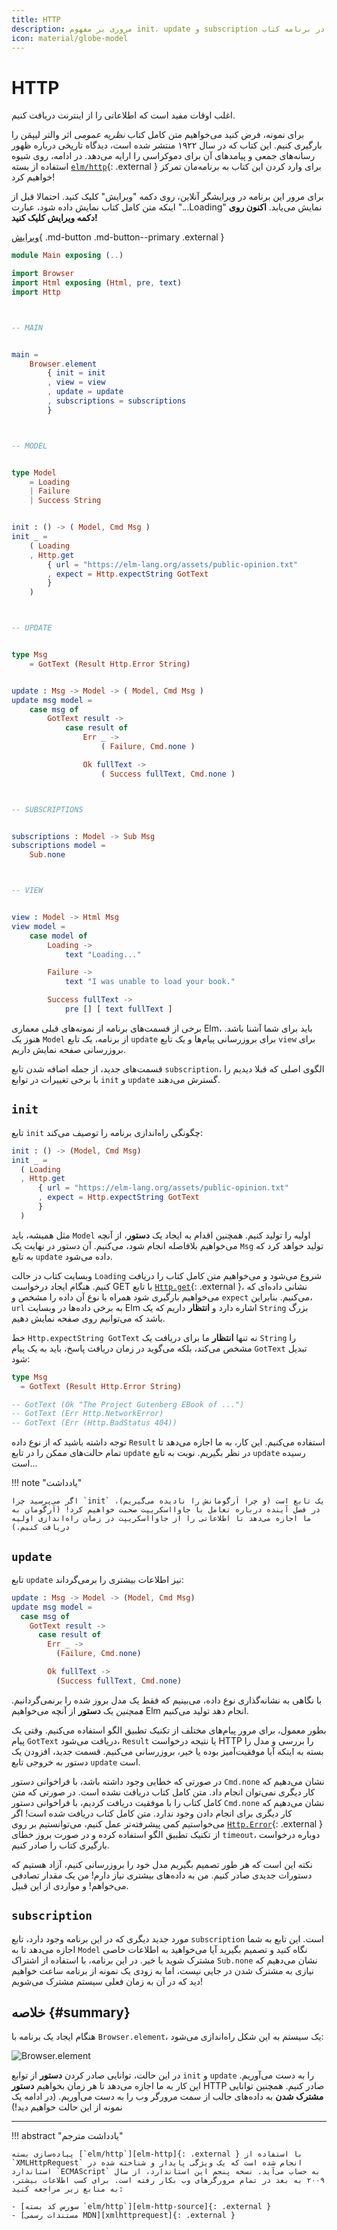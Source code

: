 ```yaml
---
title: HTTP
description: مروری بر مفهوم init، update و subscription در برنامه کتاب
icon: material/globe-model
---
```


# HTTP

اغلب اوقات مفید است که اطلاعاتی را از اینترنت دریافت کنیم.

برای نمونه، فرض کنید می‌خواهیم متن کامل کتاب _نظریه عمومی_ اثر والتر لیپمَن را بارگیری کنیم. این کتاب که در سال ۱۹۲۲ منتشر شده است، دیدگاه تاریخی درباره ظهور رسانه‌های جمعی و پیامدهای آن برای دموکراسی را ارایه می‌دهد. در ادامه، روی شیوه استفاده از بسته [`elm/http`][elm-http]{: .external } برای وارد کردن این کتاب به برنامه‌مان تمرکز خواهیم کرد!

برای مرور این برنامه در ویرایشگر آنلاین، روی دکمه "ویرایش" کلیک کنید. احتمالا قبل از اینکه متن کامل کتاب نمایش داده شود، عبارت "...Loading" نمایش می‌یابد. **اکنون روی دکمه ویرایش کلیک کنید!**

[ویرایش](https://elm-lang.org/examples/book){ .md-button .md-button--primary .external }

```elm linenums="1"
module Main exposing (..)

import Browser
import Html exposing (Html, pre, text)
import Http



-- MAIN


main =
    Browser.element
        { init = init
        , view = view
        , update = update
        , subscriptions = subscriptions
        }



-- MODEL


type Model
    = Loading
    | Failure
    | Success String


init : () -> ( Model, Cmd Msg )
init _ =
    ( Loading
    , Http.get
        { url = "https://elm-lang.org/assets/public-opinion.txt"
        , expect = Http.expectString GotText
        }
    )



-- UPDATE


type Msg
    = GotText (Result Http.Error String)


update : Msg -> Model -> ( Model, Cmd Msg )
update msg model =
    case msg of
        GotText result ->
            case result of
                Err _ ->
                    ( Failure, Cmd.none )

                Ok fullText ->
                    ( Success fullText, Cmd.none )



-- SUBSCRIPTIONS


subscriptions : Model -> Sub Msg
subscriptions model =
    Sub.none



-- VIEW


view : Model -> Html Msg
view model =
    case model of
        Loading ->
            text "Loading..."

        Failure ->
            text "I was unable to load your book."

        Success fullText ->
            pre [] [ text fullText ]
```

برخی از قسمت‌های برنامه از نمونه‌های قبلی معماری Elm، باید برای شما آشنا باشد. هنوز یک `Model` از برنامه‌، یک تابع `update` برای بروزرسانی پیام‌ها و یک تابع `view` برای بروزرسانی صفحه نمایش داریم.

قسمت‌های جدید، از جمله اضافه شدن تابع `subscription`، الگوی اصلی که قبلا دیدیم را با برخی تغییرات در توابع `init` و `update` گسترش می‌دهند.

## `init`

تابع `init` چگونگی راه‌اندازی برنامه را توصیف می‌کند:

```elm
init : () -> (Model, Cmd Msg)
init _ =
  ( Loading
  , Http.get
      { url = "https://elm-lang.org/assets/public-opinion.txt"
      , expect = Http.expectString GotText
      }
  )
```

مثل همیشه، باید `Model` اولیه را تولید کنیم. همچنین اقدام به ایجاد یک **دستور**، از آنچه می‌خواهیم بلافاصله انجام شود، می‌کنیم. آن دستور در نهایت یک `Msg` تولید خواهد کرد که به تابع `update` داده می‌شود.

وبسایت کتاب در حالت `Loading` شروع می‌شود و می‌خواهیم متن کامل کتاب را دریافت کنیم. هنگام ایجاد درخواست GET با تابع [`Http.get`][http.get]{: .external }، نشانی داده‌ای که می‌خواهیم بارگیری شود همراه با نوع آن داده را مشخص و `expect` می‌کنیم. بنابراین، `url` به برخی داده‌ها در وبسایت Elm اشاره دارد و **انتظار** داریم که یک `String` بزرگ باشد که می‌توانیم روی صفحه نمایش دهیم.

خط `Http.expectString GotText` نه تنها **انتظار** ما برای دریافت یک `String` را مشخص می‌کند، بلکه می‌گوید در زمان دریافت پاسخ، باید به یک پیام `GotText` تبدیل شود:

```elm
type Msg
  = GotText (Result Http.Error String)

-- GotText (Ok "The Project Gutenberg EBook of ...")
-- GotText (Err Http.NetworkError)
-- GotText (Err (Http.BadStatus 404))
```

توجه داشته باشید که از نوع داده `Result` استفاده می‌کنیم. این کار، به ما اجازه می‌دهد تا تمام حالت‌های ممکن را در تابع `update` در نظر بگیریم. نوبت به تابع `update` رسیده است...

!!! note "یادداشت"

	اگر می‌پرسید چرا `init` یک تابع است (و چرا آرگومانش را نادیده می‌گیریم)، در فصل آینده درباره تعامل با جاوااسکریپت صحبت خواهیم کرد! (آرگومان به ما اجازه می‌دهد تا اطلاعاتی را از جاوااسکریپت در زمان راه‌اندازی اولیه دریافت کنیم.)

## `update`

تابع `update` نیز اطلاعات بیشتری را برمی‌گرداند:

```elm
update : Msg -> Model -> (Model, Cmd Msg)
update msg model =
  case msg of
    GotText result ->
      case result of
        Err _ ->
          (Failure, Cmd.none)

        Ok fullText ->
          (Success fullText, Cmd.none)
```

با نگاهی به نشانه‌گذاری نوع داده، می‌بینیم که فقط یک مدل بروز شده را برنمی‌گردانیم. _همچنین_ یک **دستور** از آنچه می‌خواهیم Elm انجام دهد تولید می‌کنیم.

بطور معمول، برای مرور پیام‌های مختلف از تکنیک تطبیق الگو استفاده می‌کنیم. وقتی یک پیام `GotText` دریافت می‌شود، `Result` یا نتیجه درخواست HTTP را بررسی و مدل را بسته به اینکه آیا موفقیت‌آمیز بوده یا خیر، بروزرسانی می‌کنیم. قسمت جدید، افزودن یک دستور به خروجی تابع `update` است.

در صورتی که خطایی وجود داشته باشد، با فراخوانی دستور `Cmd.none` نشان می‌دهیم که کار دیگری نمی‌توان انجام داد. متن کامل کتاب دریافت نشده است. در صورتی که متن کامل کتاب را با موفقیت دریافت کردیم، با فراخوانی دستور `Cmd.none` نشان می‌دهیم که کار دیگری برای انجام دادن وجود ندارد. متن کامل کتاب دریافت شده است! اگر می‌خواستیم کمی پیشرفته‌تر عمل کنیم، می‌توانستیم بر روی [`Http.Error`][http.error]{: .external } از تکنیک تطبیق الگو استفاده کرده و در صورت بروز خطای `timeout`، دوباره درخواست بارگیری کتاب را صادر کنیم.

نکته این است که هر طور تصمیم بگیریم مدل خود را بروزرسانی کنیم، آزاد هستیم که دستورات جدیدی صادر کنیم. من به داده‌های بیشتری نیاز دارم! من یک مقدار تصادفی می‌خواهم! و مواردی از این قبیل.

## `subscription`

مورد جدید دیگری که در این برنامه وجود دارد، تابع `subscription` است. این تابع به شما اجازه می‌دهد تا به `Model` نگاه کنید و تصمیم بگیرید آیا می‌خواهید به اطلاعات خاصی مشترک شوید یا خیر. در این برنامه، با استفاده از اشتراک `Sub.none` نشان می‌دهیم که نیازی به مشترک شدن در جایی نیست، اما به زودی یک نمونه از برنامه ساعت خواهیم دید که در آن به زمان فعلی سیستم مشترک می‌شویم!

## خلاصه {#summary}

هنگام ایجاد یک برنامه با `Browser.element`، یک سیستم به این شکل راه‌اندازی می‌شود:

![Browser.element](../assets/diagrams/element.svg)

در این حالت، توانایی صادر کردن **دستور** از توابع `init` و `update` را به دست می‌آوریم. این کار به ما اجازه می‌دهد تا هر زمان بخواهیم **دستور** HTTP صادر کنیم. همچنین توانایی **مشترک شدن** به داده‌های جالب از سمت مرورگر وب را به دست می‌آوریم. (در ادامه یک نمونه از این حالت خواهیم دید!)

***

!!! abstract "یادداشت مترجم"

	پیاده‌سازی بسته [`elm/http`][elm-http]{: .external } با استفاده از `XMLHttpRequest` انجام شده است که یک ویژگی پایدار و شناخته شده در استاندارد `ECMAScript` به حساب می‌آید. نسخه پنجم این استاندارد، از سال ۲۰۰۹ به بعد در تمام مرورگرهای وب بکار رفته است. برای کسب اطلاعات بیشتر، به منابع زیر مراجعه کنید:

	- [سورس کد بسته `elm/http`][elm-http-source]{: .external }
	- [مستندات رسمی MDN][xmlhttprequest]{: .external }

[elm-http]: https://package.elm-lang.org/packages/elm/http/latest
[http.get]: https://package.elm-lang.org/packages/elm/http/latest/Http#get
[http.error]: https://package.elm-lang.org/packages/elm/http/latest/Http#Error
[elm-http-source]: https://github.com/elm/http/tree/2.0.0
[xmlhttprequest]: https://developer.mozilla.org/en-US/docs/Web/API/XMLHttpRequest